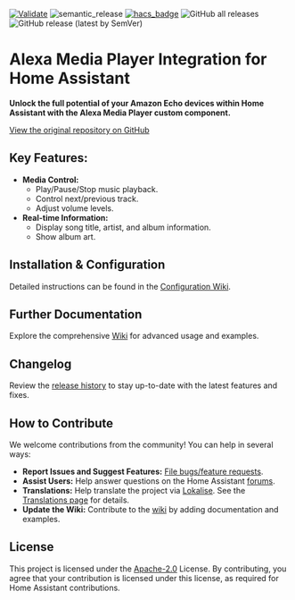 [![Validate](https://github.com/alandtse/alexa_media_player/actions/workflows/validate.yaml/badge.svg)](https://github.com/alandtse/alexa_media_player/actions/workflows/validate.yaml)
![semantic_release](https://github.com/alandtse/alexa_media_player/workflows/semantic_release/badge.svg)
[![hacs_badge](https://img.shields.io/badge/HACS-Default-orange.svg)](https://github.com/hacs/integration)
![GitHub all releases](https://img.shields.io/github/downloads/alandtse/alexa_media_player/total)
![GitHub release (latest by SemVer)](https://img.shields.io/github/downloads/alandtse/alexa_media_player/latest/total)

# Alexa Media Player Integration for Home Assistant

**Unlock the full potential of your Amazon Echo devices within Home Assistant with the Alexa Media Player custom component.**

[View the original repository on GitHub](https://github.com/alandtse/alexa_media_player)

## Key Features:

*   **Media Control:**
    *   Play/Pause/Stop music playback.
    *   Control next/previous track.
    *   Adjust volume levels.
*   **Real-time Information:**
    *   Display song title, artist, and album information.
    *   Show album art.

## Installation & Configuration

Detailed instructions can be found in the [Configuration Wiki](https://github.com/alandtse/alexa_media_player/wiki/Configuration).

## Further Documentation

Explore the comprehensive [Wiki](https://github.com/alandtse/alexa_media_player/wiki) for advanced usage and examples.

## Changelog

Review the [release history](https://github.com/alandtse/alexa_media_player/releases) to stay up-to-date with the latest features and fixes.

## How to Contribute

We welcome contributions from the community! You can help in several ways:

*   **Report Issues and Suggest Features:**  [File bugs/feature requests](https://github.com/alandtse/alexa_media_player/issues).
*   **Assist Users:** Help answer questions on the Home Assistant [forums](https://community.home-assistant.io/t/echo-devices-alexa-as-media-player-testers-needed/58639).
*   **Translations:**  Help translate the project via [Lokalise](https://app.lokalise.com/project/465185555eee18dd537ca6.39714580/).  See the [Translations page](https://github.com/alandtse/alexa_media_player/wiki/Translations) for details.
*   **Update the Wiki:** Contribute to the [wiki](https://github.com/alandtse/alexa_media_player/wiki) by adding documentation and examples.

## License

This project is licensed under the [Apache-2.0](LICENSE) License.  By contributing, you agree that your contribution is licensed under this license, as required for Home Assistant contributions.